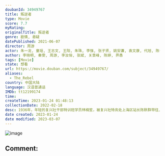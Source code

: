 ```yaml
---
doubanId: 34949767
title: 叛逆者
type: Movie
score: 7.7
myRating: 
originalTitle: 叛逆者
genre: 剧情, 悬疑
datePublished: 2021-06-07
director: 周游
actor: 朱一龙, 童瑶, 王志文, 王阳, 朱珠, 李强, 张子贤, 姚安濂, 袁文康, 代旭, 陈伟栋, 宿宇杰, 焦刚, 李培铭, 夏铭浩, 沈晓海, 薛亦伦, 孙斌, 石强, 季叶翠, 石文中, 刘丰硕, 秦越, 田凯, 陈曦, 卢钲, 吴名, 冯可, 翟中星, 孙中艺, 过齐鸣, 孙娇, 茹天, 屈刚, 方东海, 王俪萦
author: 李晓明, 秦雯, 周游, 李汝俏, 张斌, 关景峰, 陈婷, 畀愚
tags: [Movie]
state: 想看
url: https://movie.douban.com/subject/34949767/
aliases:
  - The_Rebel
country: 中国大陆
language: 汉语普通话
IMDb: tt12199174
time: 
createTime: 2023-01-24 01:48:13
collectionDate: 2022-02-18
desc: 1936年，年轻的复兴社干部特训班学员林楠笙，被复兴社特务处上海区站长陈默群带往上海，参加抓捕潜伏在上海区内部的中共地下党“邮差”这一任务。在执行任务的过程中，正直单纯的林楠笙不断被顾慎言、纪中原、朱...
date created: 2023-01-24
date modified: 2023-03-07
---
```


![image](p2647381880.jpg)

Comment:
---
